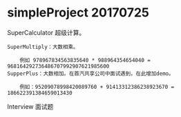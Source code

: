 # simpleProject 20170725
SuperCalculator 超级计算。
    
    SuperMultiply：大数相乘。
    
        例如 978967834563835640 * 988964354654040 = 968164292736486707992907621985600
    SupperPlus：大数相加。在首汽共享公司中面试遇到，在此增加demo。
    
        例如：95209078998420089760 + 91413312386238923670 = 186622391384659013430

Interview 面试题
